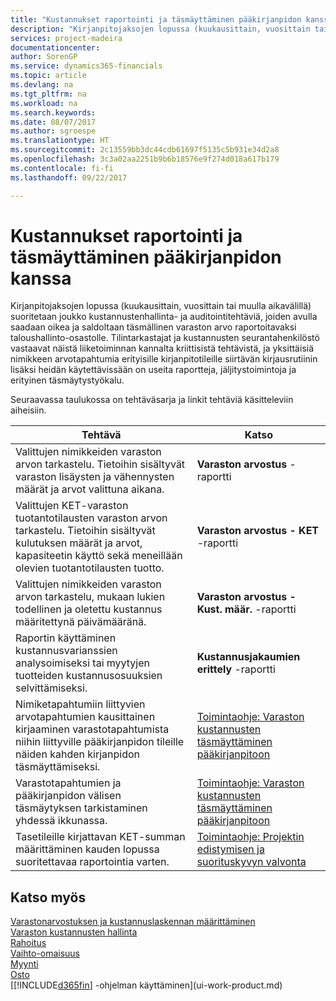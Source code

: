 ```yaml
---
title: "Kustannukset raportointi ja täsmäyttäminen pääkirjanpidon kanssa | Microsoft Docs"
description: "Kirjanpitojaksojen lopussa (kuukausittain, vuosittain tai muulla aikavälillä) suoritetaan joukko kustannustenhallinta- ja auditointitehtäviä, joiden avulla saadaan oikea ja saldoltaan täsmällinen varaston arvo raportoitavaksi taloushallinto-osastolle. Tilintarkastajat ja kustannusten seurantahenkilöstö vastaavat näistä liiketoiminnan kannalta kriittisistä tehtävistä, ja yksittäisiä nimikkeen arvotapahtumia erityisille kirjanpitotileille siirtävän kirjausrutiinin lisäksi heidän käytettävissään on useita raportteja, jäljitystoimintoja ja erityinen täsmäytystyökalu."
services: project-madeira
documentationcenter: 
author: SorenGP
ms.service: dynamics365-financials
ms.topic: article
ms.devlang: na
ms.tgt_pltfrm: na
ms.workload: na
ms.search.keywords: 
ms.date: 08/07/2017
ms.author: sgroespe
ms.translationtype: HT
ms.sourcegitcommit: 2c13559bb3dc44cdb61697f5135c5b931e34d2a8
ms.openlocfilehash: 3c3a02aa2251b9b6b18576e9f274d018a617b179
ms.contentlocale: fi-fi
ms.lasthandoff: 09/22/2017

---
```

# <a name="reporting-costs-and-reconciling-with-the-general-ledger"></a>Kustannukset raportointi ja täsmäyttäminen pääkirjanpidon kanssa
Kirjanpitojaksojen lopussa (kuukausittain, vuosittain tai muulla aikavälillä) suoritetaan joukko kustannustenhallinta- ja auditointitehtäviä, joiden avulla saadaan oikea ja saldoltaan täsmällinen varaston arvo raportoitavaksi taloushallinto-osastolle. Tilintarkastajat ja kustannusten seurantahenkilöstö vastaavat näistä liiketoiminnan kannalta kriittisistä tehtävistä, ja yksittäisiä nimikkeen arvotapahtumia erityisille kirjanpitotileille siirtävän kirjausrutiinin lisäksi heidän käytettävissään on useita raportteja, jäljitystoimintoja ja erityinen täsmäytystyökalu.  

 Seuraavassa taulukossa on tehtäväsarja ja linkit tehtäviä käsitteleviin aiheisiin.   

|**Tehtävä**|**Katso**|  
|------------|-------------|  
|Valittujen nimikkeiden varaston arvon tarkastelu. Tietoihin sisältyvät varaston lisäysten ja vähennysten määrät ja arvot valittuna aikana.|**Varaston arvostus** -raportti|  
|Valittujen KET-varaston tuotantotilausten varaston arvon tarkastelu. Tietoihin sisältyvät kulutuksen määrät ja arvot, kapasiteetin käyttö sekä meneillään olevien tuotantotilausten tuotto.|**Varaston arvostus - KET** -raportti|  
|Valittujen nimikkeiden varaston arvon tarkastelu, mukaan lukien todellinen ja oletettu kustannus määritettynä päivämääränä.|**Varaston arvostus - Kust. määr.** -raportti|  
|Raportin käyttäminen kustannusvarianssien analysoimiseksi tai myytyjen tuotteiden kustannusosuuksien selvittämiseksi.|**Kustannusjakaumien erittely** -raportti|  
|Nimiketapahtumiin liittyvien arvotapahtumien kausittainen kirjaaminen varastotapahtumista niihin liittyville pääkirjanpidon tileille näiden kahden kirjanpidon täsmäyttämiseksi.|[Toimintaohje: Varaston kustannusten täsmäyttäminen pääkirjanpitoon](finance-how-to-post-inventory-costs-to-the-general-ledger.md)|  
|Varastotapahtumien ja pääkirjanpidon välisen täsmäytyksen tarkistaminen yhdessä ikkunassa.|[Toimintaohje: Varaston kustannusten täsmäyttäminen pääkirjanpitoon](finance-how-to-post-inventory-costs-to-the-general-ledger.md)|  
|Tasetileille kirjattavan KET-summan määrittäminen kauden lopussa suoritettavaa raportointia varten.|[Toimintaohje: Projektin edistymisen ja suorituskyvyn valvonta](projects-how-monitor-progress-performance.md)|

## <a name="see-also"></a>Katso myös  
[Varastonarvostuksen ja kustannuslaskennan määrittäminen](finance-set-up-inventory-valuation-and-costing.md)  
[Varaston kustannusten hallinta](finance-manage-inventory-costs.md)  
[Rahoitus](finance.md)  
[Vaihto-omaisuus](inventory-manage-inventory.md)   
[Myynti](sales-manage-sales.md)   
[Osto](purchasing-manage-purchasing.md)  
[[!INCLUDE[d365fin](includes/d365fin_md.md)] -ohjelman käyttäminen](ui-work-product.md)

